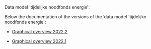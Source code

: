 Data model 'tijdelijke noodfonds energie':

Below the documentation of the versions of the ‘data model 'tijdelijke noodfonds energie':

* [Graphical overview 2022.2](/tnf_2022.2/relationships.html) 

* [Graphical overview 2022.1](/tnf_2022.1/relationships.html) 

